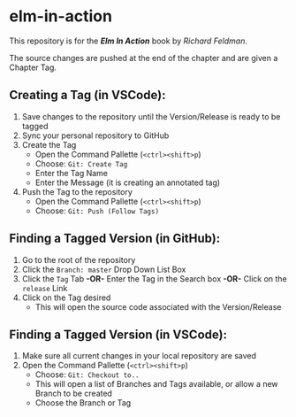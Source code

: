 # elm-in-action

This repository is for the _**Elm In Action**_ book by _Richard Feldman_.

The source changes are pushed at the end of the chapter and are given a Chapter Tag.

## Creating a Tag (in VSCode):

1. Save changes to the repository until the Version/Release is ready to be tagged
2. Sync your personal repository to GitHub
3. Create the Tag
   - Open the Command Pallette (`<ctrl><shift>p`)
   - Choose: `Git: Create Tag`
   - Enter the Tag Name
   - Enter the Message (it is creating an annotated tag)
4. Push the Tag to the repository
   - Open the Command Pallette (`<ctrl><shift>p`)
   - Choose: `Git: Push (Follow Tags)`


## Finding a Tagged Version (in GitHub):

1. Go to the root of the repository
2. Click the `Branch: master` Drop Down List Box
3. Click the `Tag` Tab  **-OR-**  Enter the Tag in the Search box  **-OR-**  Click on the `release` Link
4. Click on the Tag desired
   - This will open the source code associated with the Version/Release


## Finding a Tagged Version (in VSCode):

1. Make sure all current changes in your local repository are saved
2. Open the Command Pallette (`<ctrl><shift>p`)
   - Choose: `Git: Checkout to..`
   - This will open a list of Branches and Tags available, or allow a new Branch to be created
   - Choose the Branch or Tag

 